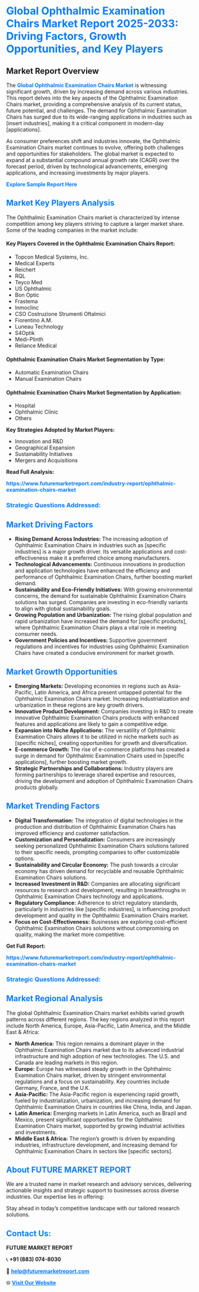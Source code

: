 <h1 style="color: #007BFF;">Global Ophthalmic Examination Chairs Market Report 2025-2033: Driving Factors, Growth Opportunities, and Key Players</h1>

<section id="overview">
<h2>Market Report Overview</h2>
<p>The <a href="https://www.futuremarketreport.com/industry-report/ophthalmic-examination-chairs-market" style="color: #007BFF; text-decoration: none;"><strong>Global Ophthalmic Examination Chairs Market</strong></a> is witnessing significant growth, driven by increasing demand across various industries. This report delves into the key aspects of the Ophthalmic Examination Chairs market, providing a comprehensive analysis of its current status, future potential, and challenges. The demand for Ophthalmic Examination Chairs has surged due to its wide-ranging applications in industries such as [insert industries], making it a critical component in modern-day [applications].</p>
<p>As consumer preferences shift and industries innovate, the Ophthalmic Examination Chairs market continues to evolve, offering both challenges and opportunities for stakeholders. The global market is expected to expand at a substantial compound annual growth rate (CAGR) over the forecast period, driven by technological advancements, emerging applications, and increasing investments by major players.</p>
</section>

<section id="overview">
<p><a href="https://www.futuremarketreport.com/request-sample/reportId=55164" style="color: #007BFF; text-decoration: none;"><strong>Explore Sample Report Here</strong></a></p>
</section>

<section id="key-players">
<h2 style="color: #007BFF;">Market Key Players Analysis</h2>
<p>The Ophthalmic Examination Chairs market is characterized by intense competition among key players striving to capture a larger market share. Some of the leading companies in the market include:</p>
<h4>Key Players Covered in the Ophthalmic Examination Chairs Report:</h4>
<ul><li>Topcon Medical Systems, Inc.</li><li>Medical Experts</li><li>Reichert</li><li>RQL</li><li>Teyco Med</li><li>US Ophthalmic</li><li>Bon Optic</li><li>Frastema</li><li>Inmoclinc</li><li>CSO Costruzione Strumenti Oftalmici</li><li>Fiorentino A.M.</li><li>Luneau Technology</li><li>S4Optik</li><li>Medi-Plinth</li><li>Reliance Medical</li></ul>
<h4>Ophthalmic Examination Chairs Market Segmentation by Type:</h4>
<ul><li>Automatic Examination Chairs</li><li>Manual Examination Chairs</li></ul>

<h4>Ophthalmic Examination Chairs Market Segmentation by Application:</h4>
<ul><li>Hospital</li><li>Ophthalmic Clinic</li><li>Others</li></ul>
<p><strong>Key Strategies Adopted by Market Players:</strong></p>
<ul>
<li>Innovation and R&D</li>
<li>Geographical Expansion</li>
<li>Sustainability Initiatives</li>
<li>Mergers and Acquisitions</li>
</ul>
</section>

<section>
<p><strong>Read Full Analysis: </strong></p><a href="https://www.futuremarketreport.com/industry-report/ophthalmic-examination-chairs-market" style="color: #007BFF; text-decoration: none;"><strong>https://www.futuremarketreport.com/industry-report/ophthalmic-examination-chairs-market</strong></a>
<h3 style="color: #007BFF;">Strategic Questions Addressed:</h3>
</section>

<section id="driving-factors">
<h2 style="color: #007BFF;">Market Driving Factors</h2>
<ul>
<li><strong>Rising Demand Across Industries:</strong> The increasing adoption of Ophthalmic Examination Chairs in industries such as [specific industries] is a major growth driver. Its versatile applications and cost-effectiveness make it a preferred choice among manufacturers.</li>
<li><strong>Technological Advancements:</strong> Continuous innovations in production and application technologies have enhanced the efficiency and performance of Ophthalmic Examination Chairs, further boosting market demand.</li>
<li><strong>Sustainability and Eco-Friendly Initiatives:</strong> With growing environmental concerns, the demand for sustainable Ophthalmic Examination Chairs solutions has surged. Companies are investing in eco-friendly variants to align with global sustainability goals.</li>
<li><strong>Growing Population and Urbanization:</strong> The rising global population and rapid urbanization have increased the demand for [specific products], where Ophthalmic Examination Chairs plays a vital role in meeting consumer needs.</li>
<li><strong>Government Policies and Incentives:</strong> Supportive government regulations and incentives for industries using Ophthalmic Examination Chairs have created a conducive environment for market growth.</li>
</ul>
</section>

<section id="growth-opportunities">
<h2 style="color: #007BFF;">Market Growth Opportunities</h2>
<ul>
<li><strong>Emerging Markets:</strong> Developing economies in regions such as Asia-Pacific, Latin America, and Africa present untapped potential for the Ophthalmic Examination Chairs market. Increasing industrialization and urbanization in these regions are key growth drivers.</li>
<li><strong>Innovative Product Development:</strong> Companies investing in R&D to create innovative Ophthalmic Examination Chairs products with enhanced features and applications are likely to gain a competitive edge.</li>
<li><strong>Expansion into Niche Applications:</strong> The versatility of Ophthalmic Examination Chairs allows it to be utilized in niche markets such as [specific niches], creating opportunities for growth and diversification.</li>
<li><strong>E-commerce Growth:</strong> The rise of e-commerce platforms has created a surge in demand for Ophthalmic Examination Chairs used in [specific applications], further boosting market growth.</li>
<li><strong>Strategic Partnerships and Collaborations:</strong> Industry players are forming partnerships to leverage shared expertise and resources, driving the development and adoption of Ophthalmic Examination Chairs products globally.</li>
</ul>
</section>

<section id="trending-factors">
<h2 style="color: #007BFF;">Market Trending Factors</h2>
<ul>
<li><strong>Digital Transformation:</strong> The integration of digital technologies in the production and distribution of Ophthalmic Examination Chairs has improved efficiency and customer satisfaction.</li>
<li><strong>Customization and Personalization:</strong> Consumers are increasingly seeking personalized Ophthalmic Examination Chairs solutions tailored to their specific needs, prompting companies to offer customizable options.</li>
<li><strong>Sustainability and Circular Economy:</strong> The push towards a circular economy has driven demand for recyclable and reusable Ophthalmic Examination Chairs solutions.</li>
<li><strong>Increased Investment in R&D:</strong> Companies are allocating significant resources to research and development, resulting in breakthroughs in Ophthalmic Examination Chairs technology and applications.</li>
<li><strong>Regulatory Compliance:</strong> Adherence to strict regulatory standards, particularly in industries like [specific industries], is influencing product development and quality in the Ophthalmic Examination Chairs market.</li>
<li><strong>Focus on Cost-Effectiveness:</strong> Businesses are exploring cost-efficient Ophthalmic Examination Chairs solutions without compromising on quality, making the market more competitive.</li>
</ul>
</section>

<section>
<p><strong>Get Full Report: </strong></p><a href="https://www.futuremarketreport.com/industry-report/ophthalmic-examination-chairs-market" style="color: #007BFF; text-decoration: none;"><strong>https://www.futuremarketreport.com/industry-report/ophthalmic-examination-chairs-market</strong></a>
<h3 style="color: #007BFF;">Strategic Questions Addressed:</h3>
</section>


<section id="regional-analysis">
<h2 style="color: #007BFF;">Market Regional Analysis</h2>
<p>The global Ophthalmic Examination Chairs market exhibits varied growth patterns across different regions. The key regions analyzed in this report include North America, Europe, Asia-Pacific, Latin America, and the Middle East & Africa:</p>
<ul>
<li><strong>North America:</strong> This region remains a dominant player in the Ophthalmic Examination Chairs market due to its advanced industrial infrastructure and high adoption of new technologies. The U.S. and Canada are leading markets in this region.</li>
<li><strong>Europe:</strong> Europe has witnessed steady growth in the Ophthalmic Examination Chairs market, driven by stringent environmental regulations and a focus on sustainability. Key countries include Germany, France, and the U.K.</li>
<li><strong>Asia-Pacific:</strong> The Asia-Pacific region is experiencing rapid growth, fueled by industrialization, urbanization, and increasing demand for Ophthalmic Examination Chairs in countries like China, India, and Japan.</li>
<li><strong>Latin America:</strong> Emerging markets in Latin America, such as Brazil and Mexico, present significant opportunities for the Ophthalmic Examination Chairs market, supported by growing industrial activities and investments.</li>
<li><strong>Middle East & Africa:</strong> The region’s growth is driven by expanding industries, infrastructure development, and increasing demand for Ophthalmic Examination Chairs in sectors like [specific sectors].</li>
</ul>
</section>

<footer>
<h2 style="color: #007BFF;">About FUTURE MARKET REPORT</h2>
<p>We are a trusted name in market research and advisory services, delivering actionable insights and strategic support to businesses across diverse industries. Our expertise lies in offering:</p>

<p>Stay ahead in today’s competitive landscape with our tailored research solutions.</p>

<h2 style="color: #007BFF;">Contact Us:</h2>
<p><strong>FUTURE MARKET REPORT</strong></p>
<p>📞 <strong>+91 (883) 074-8030</strong></p>
<p>📧 <strong><a href="mailto:help@futuremarketreport.com" style="color: #007BFF;">help@futuremarketreport.com</a></strong></p>
<p>🌐 <strong><a href="https://www.futuremarketreport.com/" style="color: #007BFF;">Visit Our Website</a></strong></p>
</footer>